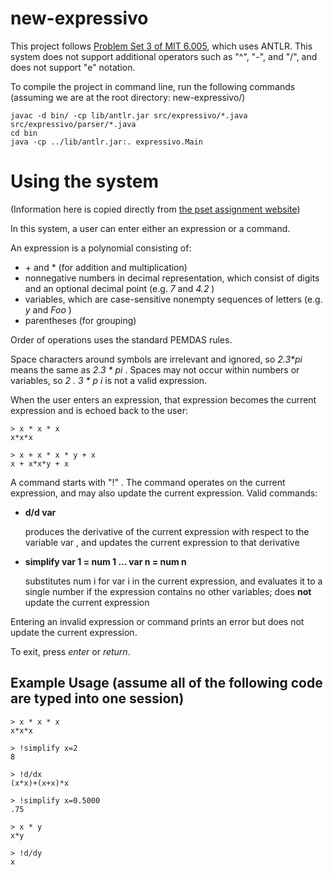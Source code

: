 # new-expressivo

This project follows [Problem Set 3 of MIT 6.005](https://ocw.mit.edu/ans7870/6/6.005/s16/psets/ps3/), which uses ANTLR. This system does not support additional operators such as "^", "-", and "/", and does not support "e" notation.

To compile the project in command line, run the following commands
(assuming we are at the root directory: new-expressivo/)

    javac -d bin/ -cp lib/antlr.jar src/expressivo/*.java src/expressivo/parser/*.java
    cd bin
    java -cp ../lib/antlr.jar:. expressivo.Main


# Using the system
(Information here is copied directly from [the pset assignment website](https://ocw.mit.edu/ans7870/6/6.005/s16/psets/ps3/))
  
In this system, a user can enter either an expression or a command.

An expression is a polynomial consisting of:

  * \+ and * (for addition and multiplication)
  * nonnegative numbers in decimal representation, which consist of digits and an optional decimal point (e.g. _7_ and _4.2_ )
  * variables, which are case-sensitive nonempty sequences of letters (e.g. _y_ and _Foo_ )
  * parentheses (for grouping)

Order of operations uses the standard PEMDAS rules.

Space characters around symbols are irrelevant and ignored, so _2.3*pi_ means the same as _2.3 * pi_ . Spaces may not occur within numbers or variables, so _2 . 3 * p i_ is not a valid expression.

When the user enters an expression, that expression becomes the current expression and is echoed back to the user: 

    > x * x * x
    x*x*x

    > x + x * x * y + x
    x + x*x*y + x

A command starts with "!" . The command operates on the current expression, and may also update the current expression. Valid commands:

  * **d/d var**
    
    produces the derivative of the current expression with respect to the variable var , and updates the current expression to that derivative
  * **simplify var 1 = num 1 ... var n = num n**
  
    substitutes num i for var i in the current expression, and evaluates it to a single number if the expression contains no other variables; does **not** update the current expression

Entering an invalid expression or command prints an error but does not update the current expression.

To exit, press _enter_ or _return_.

## Example Usage (assume all of the following code are typed into one session)
    > x * x * x
    x*x*x

    > !simplify x=2
    8

    > !d/dx
    (x*x)+(x+x)*x

    > !simplify x=0.5000
    .75

    > x * y
    x*y

    > !d/dy
    x

